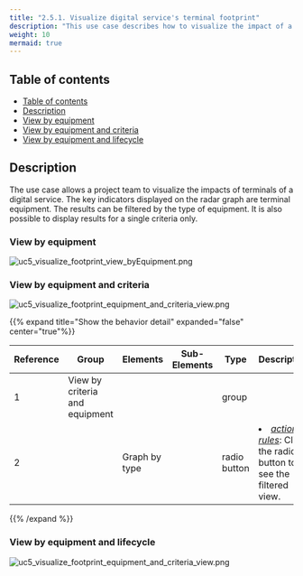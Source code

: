 ```yaml
---
title: "2.5.1. Visualize digital service's terminal footprint"
description: "This use case describes how to visualize the impact of a digital service"
weight: 10
mermaid: true
---
```


## Table of contents

-   [Table of contents](#table-of-contents)
-   [Description](#description)
-   [View by equipment](#view-by-equipment)
-   [View by equipment and criteria](#view-by-equipment-and-criteria)
-   [View by equipment and lifecycle](#view-by-equipment-and-lifecycle)

## Description

The use case allows a project team to visualize the impacts of terminals of a digital service.
The key indicators displayed on the radar graph are terminal equipment.
The results can be filtered by the type of equipment.
It is also possible to display results for a single criteria only.

### View by equipment

![uc5_visualize_footprint_view_byEquipment.png](../../images/uc5_visualize_terminals_footprint_view_byEquipment.png)

### View by equipment and criteria

![uc5_visualize_footprint_equipment_and_criteria_view.png](../../images/uc5_visualize_terminals_footprint_equipment_and_criteria_view.png)

{{% expand title="Show the behavior detail" expanded="false" center="true"%}}

| Reference | Group                          | Elements      | Sub-Elements | Type         | Description                                                                 |
| --------- | ------------------------------ | ------------- | ------------ | ------------ | --------------------------------------------------------------------------- |
| 1         | View by criteria and equipment |               |              | group        |                                                                             |
| 2         |                                | Graph by type |              | radio button | <li><u>_action rules_</u>: Click the radio button to see the filtered view. |

{{% /expand %}}

### View by equipment and lifecycle
![uc5_visualize_footprint_equipment_and_criteria_view.png](../../images/uc5_visualize_terminals_footprint_equipment_and_lifecycle_view.png)





